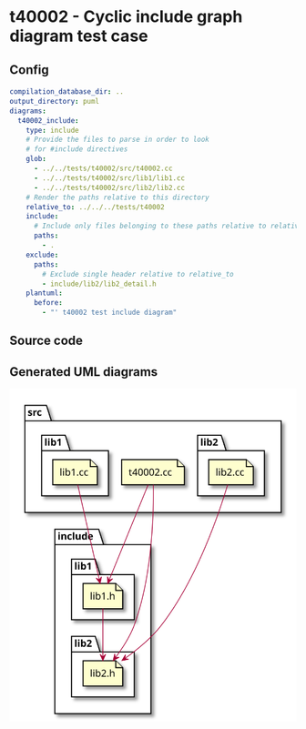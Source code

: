 # t40002 - Cyclic include graph diagram test case
## Config
```yaml
compilation_database_dir: ..
output_directory: puml
diagrams:
  t40002_include:
    type: include
    # Provide the files to parse in order to look
    # for #include directives
    glob:
      - ../../tests/t40002/src/t40002.cc
      - ../../tests/t40002/src/lib1/lib1.cc
      - ../../tests/t40002/src/lib2/lib2.cc
    # Render the paths relative to this directory
    relative_to: ../../../tests/t40002
    include:
      # Include only files belonging to these paths relative to relative_to
      paths:
        - .
    exclude:
      paths:
        # Exclude single header relative to relative_to
        - include/lib2/lib2_detail.h
    plantuml:
      before:
        - "' t40002 test include diagram"
```
## Source code
## Generated UML diagrams
![t40002_include](./t40002_include.svg "Cyclic include graph diagram test case")
